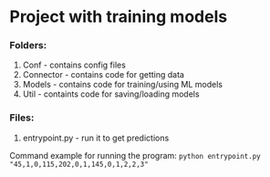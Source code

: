 # Project with training models

### Folders:
1. Conf - contains config files
2. Connector - contains code for getting data
3. Models - contains code for training/using ML models
4. Util - containts code for saving/loading models

### Files:
1. entrypoint.py - run it to get predictions

Command example for running the program:
```python entrypoint.py "45,1,0,115,202,0,1,145,0,1,2,2,3"```
